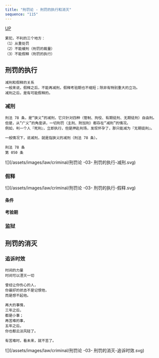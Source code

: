 ```yaml
---
title: "刑罚论 - 刑罚的执行和消灭"
sequence: "115"
---
```


[UP](/law/criminal-law-index.html)


```text
累犯，不利的三个地方：
（1）从重处罚
（2）不能缓刑（刑罚的裁量）
（3）不能假释（刑罚的执行）
```

## 刑罚的执行

```text
减刑和假释的关系
一般来说，假释之后，不能再减刑，假释考验期也不缩短；除非有特别重大的立功。
减刑之后，是有可能假释的。
```

### 减刑

```text
刑法 78 条，是“狭义”的减刑，它只针对四种（管制、拘役、有期徒刑、无期徒刑）自由刑。
但是，从“广义”的角度讲，一切刑罚（主刑、附加刑）都存在“减刑”的情况。
例如，判一个人『死刑』，立即执行，但是押赴刑场，发现怀孕了，那只能减为『无期徒刑』。

一般情况下，说减刑，就是指狭义的减刑（刑法 78 条）。
```

```text
刑法 78 条
第 050 条
```

![](/assets/images/law/criminal/刑罚论 -03- 刑罚的执行-减刑.svg)

### 假释

![](/assets/images/law/criminal/刑罚论 -03- 刑罚的执行-假释.svg)

#### 条件

#### 考验期

### 监狱

## 刑罚的消灭

### 追诉时效

```text
时间的力量
时间可以湮灭一切

曾经让你伤心的人，
你最好的状态不是记恨他，
而是想不起他。

再大的事情，
三年之后，
都是小事；
再苦难的事，
五年之后，
你也都云淡风轻了。
```

```text
有苦难时，看未来，就不苦了。
```

![](/assets/images/law/criminal/刑罚论 -03- 刑罚的消灭-追诉时效.svg)
